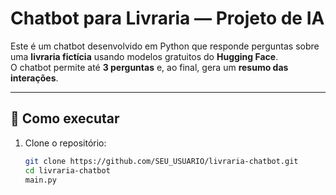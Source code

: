 # Chatbot para Livraria — Projeto de IA

Este é um chatbot desenvolvido em Python que responde perguntas sobre uma **livraria fictícia** usando modelos gratuitos do **Hugging Face**.  
O chatbot permite até **3 perguntas** e, ao final, gera um **resumo das interações**.

---

## 🚀 Como executar

1. Clone o repositório:
   ```bash
   git clone https://github.com/SEU_USUARIO/livraria-chatbot.git
   cd livraria-chatbot
   main.py
